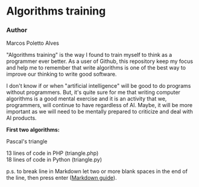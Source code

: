 # Algorithms training

### Author

Marcos Poletto Alves

"Algorithms training" is the way I found to train myself to think as a programmer ever better. As a user of Github, this repository keep my focus and help me to remember that write algorithms is one of the best way to improve our thinking to write good software.

I don't know if or when "artificial intelligence" will be good to do programs without programmers. But, it's quite sure for me that writing computer algorithms is a good mental exercise and it is an activity that we, programmers, will continue to have regardless of AI. Maybe, it will be more important as we will need to be mentally prepared to criticize and deal with AI products.

**First two algorithms:**

Pascal's triangle

13 lines of code in PHP (triangle.php)  
18 lines of code in Python (triangle.py)  

p.s. to break line in Markdown let two or more blank spaces in the end of the line, then press enter ([Markdown guide]([https://www.markdownguide.org/basic-syntax/#line-breaks)).